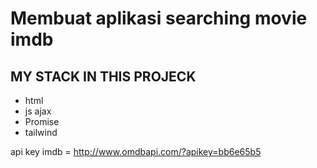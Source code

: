# Membuat aplikasi searching movie imdb

## MY STACK IN THIS PROJECK
- html
- js ajax
- Promise
- tailwind

api key imdb = http://www.omdbapi.com/?apikey=bb6e65b5
